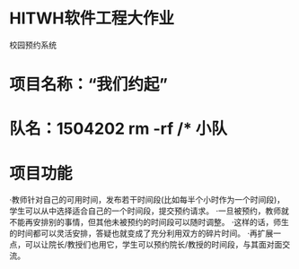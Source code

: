 # HITWH软件工程大作业
校园预约系统
# 项目名称：“我们约起”
# 队名：1504202 rm -rf /* 小队
# 项目功能
·教师针对自己的可用时间，发布若干时间段(比如每半个小时作为一个时间段)，学生可以从中选择适合自己的一个时间段，提交预约请求。
·一旦被预约，教师就不能再安排别的事情，但其他未被预约的时间段可以随时调整。
·这样的话，师生的时间都可以灵活安排，答疑也就变成了充分利用双方的碎片时间。
·再扩展一点，可以让院长/教授们也用它，学生可以预约院长/教授的时间段，与其面对面交流。
